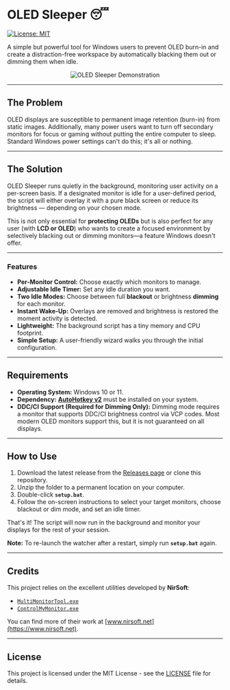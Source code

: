 # OLED Sleeper 😴

[![License: MIT](https://img.shields.io/badge/License-MIT-yellow.svg)](https://opensource.org/licenses/MIT)

A simple but powerful tool for Windows users to prevent OLED burn-in and create a distraction-free workspace by automatically blacking them out or dimming them when idle.

<p align="center">
  <img src="https://github.com/user-attachments/assets/93c2a968-e093-4817-a78c-38e94d4823df" alt="OLED Sleeper Demonstration">  
</p>

---
## The Problem

OLED displays are susceptible to permanent image retention (burn-in) from static images. Additionally, many power users want to turn off secondary monitors for focus or gaming without putting the entire computer to sleep. Standard Windows power settings can't do this; it's all or nothing.

---
## The Solution

OLED Sleeper runs quietly in the background, monitoring user activity on a per-screen basis. If a designated monitor is idle for a user-defined period, the script will either overlay it with a pure black screen or reduce its brightness — depending on your chosen mode.

This is not only essential for **protecting OLEDs** but is also perfect for any user (with **LCD or OLED**) who wants to create a focused environment by selectively blacking out or dimming monitors—a feature Windows doesn't offer.

---
### Features

* **Per-Monitor Control:** Choose exactly which monitors to manage.
* **Adjustable Idle Timer:** Set any idle duration you want.
* **Two Idle Modes:** Choose between full **blackout** or brightness **dimming** for each monitor.
* **Instant Wake-Up:** Overlays are removed and brightness is restored the moment activity is detected.
* **Lightweight:** The background script has a tiny memory and CPU footprint.
* **Simple Setup:** A user-friendly wizard walks you through the initial configuration.

---
## Requirements

* **Operating System:** Windows 10 or 11.
* **Dependency:** **[AutoHotkey v2](https://www.autohotkey.com/)** must be installed on your system.
* **DDC/CI Support (Required for Dimming Only):** Dimming mode requires a monitor that supports DDC/CI brightness control via VCP codes. Most modern OLED monitors support this, but it is not guaranteed on all displays.

---
## How to Use

1.  Download the latest release from the [Releases page](https://github.com/Quorthon13/OLED-Sleeper/releases) or clone this repository.
2.  Unzip the folder to a permanent location on your computer.
3.  Double-click **`setup.bat`**.
4.  Follow the on-screen instructions to select your target monitors, choose blackout or dim mode, and set an idle timer.

That's it! The script will now run in the background and monitor your displays for the rest of your session.

**Note:** To re-launch the watcher after a restart, simply run **`setup.bat`** again.

---
## Credits

This project relies on the excellent utilities developed by **NirSoft**:

- [`MultiMonitorTool.exe`](https://www.nirsoft.net/utils/multi_monitor_tool.html)
- [`ControlMyMonitor.exe`](https://www.nirsoft.net/utils/control_my_monitor.html)

You can find more of their work at [www.nirsoft.net](https://www.nirsoft.net).


---
## License

This project is licensed under the MIT License - see the [LICENSE](LICENSE) file for details.